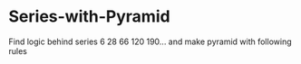 # Series-with-Pyramid
Find logic behind series 6 28 66 120 190... and make pyramid with following rules
